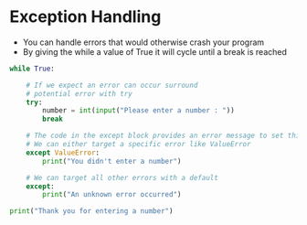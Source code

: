 # Exception Handling
* You can handle errors that would otherwise crash your program
* By giving the while a value of True it will cycle until a break is reached


```python
while True:

    # If we expect an error can occur surround
    # potential error with try
    try:
        number = int(input("Please enter a number : "))
        break

    # The code in the except block provides an error message to set things right
    # We can either target a specific error like ValueError
    except ValueError:
        print("You didn't enter a number")

    # We can target all other errors with a default
    except:
        print("An unknown error occurred")

print("Thank you for entering a number")
```
